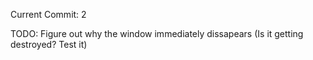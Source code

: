 Current Commit: 2

TODO: Figure out why the window immediately dissapears (Is it getting destroyed? Test it)